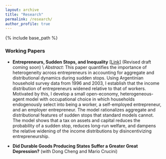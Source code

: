 ```yaml
---
layout: archive
title: "Research"
permalink: /research/
author_profile: true
---
```


{% include base_path %}

### **Working Papers**

- **Entrepreneurs, Sudden Stops, and Inequality** [\[Link\]](https://hanjo-kim.github.io/files/Kim_JMP.pdf) (Revised draft coming soon) \\
*Abstract*: This paper quantifies the importance of heterogeneity across entrepreneurs in accounting for aggregate and distributional dynamics during sudden stops. Using Argentinian household survey data from 1996 and 2003, I establish that the income distribution of entrepreneurs widened relative to that of workers. Motivated by this, I develop a small open-economy, heterogeneous-agent model with occupational choice in which households endogenously select into being a worker, a self-employed entrepreneur, and an employer entrepreneur. The model rationalizes aggregate and distributional features of sudden stops that standard models cannot. The model shows that a tax on assets and capital reduces the probability of a sudden stop, reduces long-run welfare, and dampens the relative widening of the income distributions by disincentivizing entrepreneurship.    

- **Did Durable Goods Producing States Suffer a Greater Great Depression?** (with Dong Cheng and Mario Crucini) 

